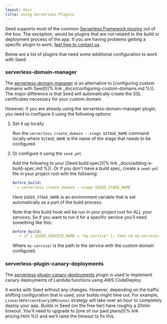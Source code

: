 ```yaml
---
layout: docs
title: Using Serverless Plugins
---
```


Seed supports most of the common [Serverless Framework plugins](https://github.com/serverless/plugins) out of the box. The exception, would be plugins that are not related to the build or deployment process of the app. If you are having problems getting a specific plugin to work, <a href="mailto:{{ site.email }}">feel free to contact us</a>.

Below are a list of plugins that need some additional configuration to work with Seed.


### serverless-domain-manager

The [serverless-domain-manager](https://github.com/amplify-education/serverless-domain-manager) is an alternative to [configuring custom domains with Seed]({% link _docs/configuring-custom-domains.md %}). The major difference is that Seed will automatically create the SSL certificates necessary for your custom domain.

However, if you are already using the serverless-domain-manager plugin, you need to configure it using the following options:

1. Set it up locally

   Run the `serverless create_domain --stage $STAGE_NAME` command locally where `$STAGE_NAME` is the name of the stage that needs to be configured.

2. Or configure it using the `seed.yml`

   Add the following to your [Seed build spec]({% link _docs/adding-a-build-spec.md %}). Or if you don't have a build spec, create a `seed.yml` file in your project root with the following:

   ``` yml
   before_build:
     - serverless create_domain --stage $SEED_STAGE_NAME
   ```

   Here `$SEED_STAGE_NAME` is an environment variable that is set automatically as a part of the build process.
 
   Note that this build hook will be run in your project root for ALL your services. So if you want to run it for a specific service you'll need something like this: 
 
   ``` yml
   before_build:
      - if [ $SEED_SERVICE_NAME = "my-service" ]; then cd my-service/ && serverless create_domain --stage $SEED_STAGE_NAME; fi
   ```
 
   Where `my-service/` is the path to the service with the custom domain configured.


### serverless-plugin-canary-deployments

The [serverless-plugin-canary-deployments](https://github.com/davidgf/serverless-plugin-canary-deployments) plugin is used to implement canary deployments of Lambda functions using AWS CodeDeploy.

It works with Seed without any changes. However, depending on the traffic shifting configuration that is used, your builds might time out. For example, `Linear10PercentEvery10Minutes` strategy will take over an hour to completely deploy your app. Builds in Seed (on the free tier) have roughly a 20min timeout. You'll need to upgrade to [one of our paid plans]({% link pricing.html %}) and we'll raise the timeout to fix this.

